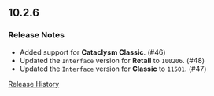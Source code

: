 ## 10.2.6

### Release Notes

- Added support for **Cataclysm Classic**. (#46)
- Updated the `Interface` version for **Retail** to `100206`. (#48)
- Updated the `Interface` version for **Classic** to `11501`. (#47)

[Release History](https://github.com/SFX-WoW/Masque_Serenity/wiki/History)
